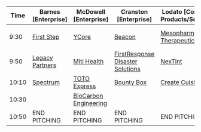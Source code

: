 | Time  | Barnes [Enterprise] | McDowell [Enterprise] | Cranston [Enterprise]            | Lodato [Consumer Products/Software] | Lyons [Consumer Products/Software]         | Lane [Consumer/Software] |
|-------|---------------------|-----------------------|----------------------------------|-------------------------------------|--------------------------------------------|--------------------------|
| 9:30  |[First Step](#first-step)|[YCore](#ycore)|[Beacon](#beacon)|[Mesopharm Therapeutics](#mesopharm-therapeutics)|[Evimed - Central Venous Catheter Connector](#evimed-central-venous-catheter-connector)|[Neolife Therapeutics](#neolife-therapeutics)|
| 9:50  |[Legacy Partners](#legacy-partners)|[Miti Health](#miti-health)|[FirstResponse Disaster Solutions](#firstresponse-disaster-solutions)|[NexTint](#nextint)|[Give A Day Global](#give-a-day-global)|[CookNook](#cooknook)|
| 10:10 |[Spectrum](#spectrum)|[TOTO Express](#toto-express)|[Bounty Box](#bounty-box)|[Create Cuisine](#create-cuisine)|[Bandura Games](#bandura-games)|[FoodMatix](#foodmatix)|
| 10:30 |[](#)|[BioCarbon Engineering](#biocarbon-engineering)|[](#)|[](#)|[](#)|[](#)|
| 10:50 | END PITCHING        |END PITCHING                               |END PITCHING                                          |END PITCHING                                             |END PITCHING                                                    |END PITCHING                                  |





